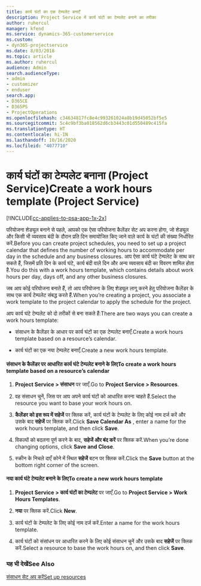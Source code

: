 ```yaml
---
title: कार्य घंटों का एक टेम्पलेट बनाएँ
description: Project Service में कार्य घंटों का टेम्पलेट बनाने का तरीका
author: ruhercul
manager: kfend
ms.service: dynamics-365-customerservice
ms.custom:
- dyn365-projectservice
ms.date: 8/03/2018
ms.topic: article
ms.author: ruhercul
audience: Admin
search.audienceType:
- admin
- customizer
- enduser
search.app:
- D365CE
- D365PS
- ProjectOperations
ms.openlocfilehash: c34634817fc8e4c993261024a8b19d45052bf5e5
ms.sourcegitcommit: 5c4c9bf3ba018562d6cb3443c01d550489c415fa
ms.translationtype: HT
ms.contentlocale: hi-IN
ms.lasthandoff: 10/16/2020
ms.locfileid: "4077710"
---
```

# <a name="create-a-work-hours-template-project-service"></a><span data-ttu-id="f6e58-103">कार्य घंटों का टेम्पलेट बनाना (Project Service)</span><span class="sxs-lookup"><span data-stu-id="f6e58-103">Create a work hours template (Project Service)</span></span>

[!INCLUDE[cc-applies-to-psa-app-1x-2x](../includes/cc-applies-to-psa-app-1x-2x.md)]

<span data-ttu-id="f6e58-104">परियोजना शेड्यूल बनाने से पहले, आपको एक ऐसा परियोजना कैलेंडर सेट अप करना होगा, जो शेड्यूल और किसी भी व्यवसाय बंदी के दौरान प्रति दिन समायोजित किए जाने वाले कार्य के घंटों की संख्या निर्धारित करें.</span><span class="sxs-lookup"><span data-stu-id="f6e58-104">Before you can create project schedules, you need to set up a project calendar that defines the number of working hours to accommodate per day in the schedule and any business closures.</span></span> <span data-ttu-id="f6e58-105">आप ऐसा कार्य घंटे टेम्पलेट के साथ कर सकते हैं, जिसमें प्रति दिन के कार्य घंटे, कार्य बंदी वाले दिन और अन्य व्यवसाय बंदी का विवरण शामिल होता है.</span><span class="sxs-lookup"><span data-stu-id="f6e58-105">You do this with a work hours template, which contains details about work hours per day, days off, and any other business closures.</span></span>  
  
 <span data-ttu-id="f6e58-106">जब आप कोई परियोजना बनाते हैं, तो आप परियोजना के लिए शेड्यूल लागू करने हेतु परियोजना कैलेंडर के साथ एक कार्य टेम्पलेट संबद्ध करते हैं.</span><span class="sxs-lookup"><span data-stu-id="f6e58-106">When you’re creating a project, you associate a work template to the project calendar to apply the schedule for the project.</span></span>  
  
 <span data-ttu-id="f6e58-107">आप कार्य घंटे टेम्पलेट को दो तरीकों से बना सकते हैं:</span><span class="sxs-lookup"><span data-stu-id="f6e58-107">There are two ways you can create a work hours template:</span></span>  
  
-   <span data-ttu-id="f6e58-108">संसाधन के कैलेंडर के आधार पर कार्य घंटों का एक टेम्पलेट बनाएँ.</span><span class="sxs-lookup"><span data-stu-id="f6e58-108">Create a work hours template based on a resource’s calendar.</span></span>  
  
-   <span data-ttu-id="f6e58-109">कार्य घंटों का एक नया टेम्पलेट बनाएँ.</span><span class="sxs-lookup"><span data-stu-id="f6e58-109">Create a new work hours template.</span></span>  
  
#### <a name="to-create-a-work-hours-template-based-on-a-resources-calendar"></a><span data-ttu-id="f6e58-110">संसाधन के कैलेंडर पर आधारित कार्य घंटे टेम्पलेट बनाने के लिए</span><span class="sxs-lookup"><span data-stu-id="f6e58-110">To create a work hours template based on a resource’s calendar</span></span>  
  
1.  <span data-ttu-id="f6e58-111">**Project Service > संसाधन** पर जाएँ.</span><span class="sxs-lookup"><span data-stu-id="f6e58-111">Go to **Project Service > Resources**.</span></span>  
  
2.  <span data-ttu-id="f6e58-112">वह संसाधन चुनें, जिस पर आप अपने कार्य घंटों को आधारित करना चाहते हैं.</span><span class="sxs-lookup"><span data-stu-id="f6e58-112">Select the resource you want to base your work hours on.</span></span>  
  
3.  <span data-ttu-id="f6e58-113">**कैलेंडर को इस रूप में सहेजें** पर क्लिक करें, कार्य घंटों के टेम्पलेट के लिए कोई नाम दर्ज करें और उसके बाद **सहेजें** पर क्लिक करें.</span><span class="sxs-lookup"><span data-stu-id="f6e58-113">Click **Save Calendar As** , enter a name for the work hours template, and then click **Save**.</span></span>  
  
4.  <span data-ttu-id="f6e58-114">विकल्पों को बदलना पूर्ण करने के बाद, **सहेजें और बंद करें** पर क्लिक करें.</span><span class="sxs-lookup"><span data-stu-id="f6e58-114">When you’re done changing options, click **Save and Close**.</span></span>  
  
5.  <span data-ttu-id="f6e58-115">स्‍क्रीन के निचले दाएँ कोने में स्थित **सहेजें** बटन पर क्लिक करें.</span><span class="sxs-lookup"><span data-stu-id="f6e58-115">Click the **Save** button at the bottom right corner of the screen.</span></span>  
  
#### <a name="to-create-a-new-work-hours-template"></a><span data-ttu-id="f6e58-116">नया कार्य घंटे टेम्पलेट बनाने के लिए</span><span class="sxs-lookup"><span data-stu-id="f6e58-116">To create a new work hours template</span></span>  
  
1.  <span data-ttu-id="f6e58-117">**Project Service > कार्य घंटों का टेम्पलेट** पर जाएँ.</span><span class="sxs-lookup"><span data-stu-id="f6e58-117">Go to **Project Service > Work Hours Templates**.</span></span>  
  
2.  <span data-ttu-id="f6e58-118">**नया** पर क्लिक करें.</span><span class="sxs-lookup"><span data-stu-id="f6e58-118">Click **New**.</span></span>  
  
3.  <span data-ttu-id="f6e58-119">कार्य घंटों के टेम्पलेट के लिए कोई नाम दर्ज करें.</span><span class="sxs-lookup"><span data-stu-id="f6e58-119">Enter a name for the work hours template.</span></span>  
  
4.  <span data-ttu-id="f6e58-120">कार्य घंटों को संसांधन पर आधारित करने के लिए कोई संसाधन चुनें और उसके बाद **सहेजें** पर क्लिक करें.</span><span class="sxs-lookup"><span data-stu-id="f6e58-120">Select a resource to base the work hours on, and then click **Save**.</span></span>  
  
### <a name="see-also"></a><span data-ttu-id="f6e58-121">यह भी देखें</span><span class="sxs-lookup"><span data-stu-id="f6e58-121">See Also</span></span>  
 [<span data-ttu-id="f6e58-122">संसाधन सेट अप करें</span><span class="sxs-lookup"><span data-stu-id="f6e58-122">Set up resources</span></span>](../psa/set-up-resources.md)
